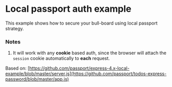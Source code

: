 # Local passport auth example

This example shows how to secure your bull-board using local passport strategy.

### Notes
1. It will work with any **cookie** based auth, since the browser will attach 
   the `session` cookie automatically to **each** request.


Based on: [https://github.com/passport/express-4.x-local-example/blob/master/server.js](https://github.com/passport/todos-express-password/blob/master/app.js)
